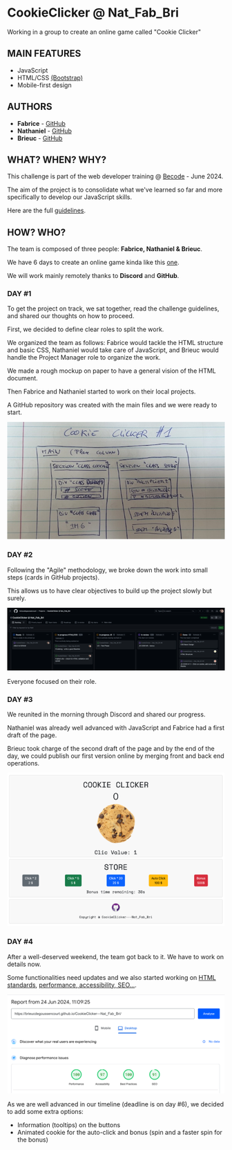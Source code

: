 # CookieClicker @ Nat_Fab_Bri
Working in a group to create an online game called "Cookie Clicker"

## MAIN FEATURES
- JavaScript
- HTML/CSS [(Bootstrap)](https://getbootstrap.com/docs/5.3/getting-started/introduction/)
- Mobile-first design

## AUTHORS

* **Fabrice** - [GitHub](https://github.com/fabricetchounkeu)
* **Nathaniel** - [GitHub](https://github.com/NateGithub9)
* **Brieuc** - [GitHub](https://github.com/brieucdegoussencourt)

## WHAT? WHEN? WHY?

This challenge is part of the web developer training @ [Becode](https://becode.org/fr/) - June 2024.

The aim of the project is to consolidate what we've learned so far and more specifically to develop our JavaScript skills.

Here are the full [guidelines](https://github.com/brieucdegoussencourt/Swartz-9/blob/main/2.The-Hill/1.Javascript/cookieClicker.md).

## HOW? WHO?

The team is composed of three people: **Fabrice, Nathaniel & Brieuc**.

We have 6 days to create an online game kinda like this [one](https://orteil.dashnet.org/cookieclicker/).

We will work mainly remotely thanks to **Discord** and **GitHub**.

### DAY #1

To get the project on track, we sat together, read the challenge guidelines, and shared our thoughts on how to proceed.

First, we decided to define clear roles to split the work.

We organized the team as follows: Fabrice would tackle the HTML structure and basic CSS, Nathaniel would take care of JavaScript, and Brieuc would handle the Project Manager role to organize the work.

We made a rough mockup on paper to have a general vision of the HTML document.

Then Fabrice and Nathaniel started to work on their local projects.

A GitHub repository was created with the main files and we were ready to start.

![screenshot#1](/screenshots/mockup2.jpg)

### DAY #2

Following the "Agile" methodology, we broke down the work into small steps (cards in GitHub projects).

This allows us to have clear objectives to build up the project slowly but surely.

![screenshot#2](/screenshots/github_project.png)

Everyone focused on their role.

### DAY #3

We reunited in the morning through Discord and shared our progress.

Nathaniel was already well advanced with JavaScript and Fabrice had a first draft of the page.

Brieuc took charge of the second draft of the page and by the end of the day, we could publish our first version online by merging front and back end operations.

![screenshot#3](/screenshots/site.png)

### DAY #4

After a well-deserved weekend, the team got back to it. We have to work on details now.

Some functionalities need updates and we also started working on [HTML standards](https://validator.w3.org/), [performance, accessibility, SEO...](https://pagespeed.web.dev/analysis/https-brieucdegoussencourt-github-io-CookieClicker---Nat_Fab_Bri/56jpo2ctct?form_factor=desktop).

![screenshot#4](/screenshots/performance.png)

As we are well advanced in our timeline (deadline is on day #6), we decided to add some extra options:

- Information (tooltips) on the buttons
- Animated cookie for the auto-click and bonus (spin and a faster spin for the bonus)